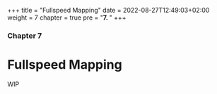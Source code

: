 +++
title = "Fullspeed Mapping"
date = 2022-08-27T12:49:03+02:00
weight = 7
chapter = true
pre = "<b>7. </b>"
+++

### Chapter 7

# Fullspeed Mapping

WIP